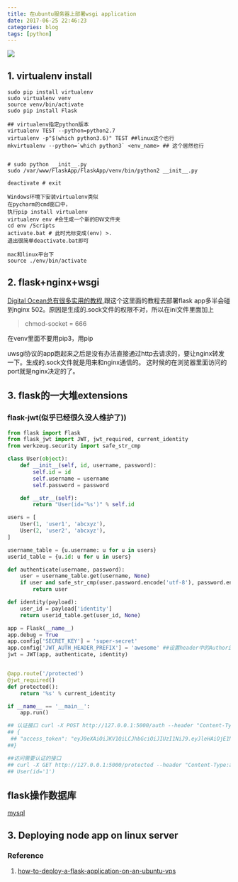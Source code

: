 ```yaml
---
title: 在ubuntu服务器上部署wsgi application
date: 2017-06-25 22:46:23
categories: blog
tags: [python]
---
```


![](http://odzl05jxx.bkt.clouddn.com/ChMkJ1fAMmKIIFpWAA_5Us41gQkAAUv1QE2Pp8AD_lq599.jpg?imageView2/2/w/600)
<!--more-->

## 1. virtualenv install

```shell
sudo pip install virtualenv
sudo virtualenv venv
source venv/bin/activate
sudo pip install Flask

## virtualenv指定python版本
virtualenv TEST --python=python2.7
virtualenv -p"$(which python3.6)" TEST ##linux这个也行
mkvirtualenv --python=`which python3` <env_name> ## 这个居然也行


# sudo python __init__.py
sudo /var/www/FlaskApp/FlaskApp/venv/bin/python2 __init__.py

deactivate # exit

Windows环境下安装virtualenv类似
在pycharm的cmd窗口中，
执行pip install virtualenv
virtualenv env #会生成一个新的ENV文件夹
cd env /Scripts
activate.bat # 此时光标变成(env) >.
退出很简单deactivate.bat即可

mac和linux平台下
source ./env/bin/activate
```


## 2. flask+nginx+wsgi
[Digital Ocean总有很多实用的教程](https://www.digitalocean.com/community/tutorials/how-to-serve-flask-applications-with-uwsgi-and-nginx-on-ubuntu-16-04),跟这个这里面的教程去部署flask app多半会碰到nginx 502。原因是生成的.sock文件的权限不对，所以在ini文件里面加上

> chmod-socket = 666

在venv里面不要用pip3，用pip

uwsgi协议的app跑起来之后是没有办法直接通过http去请求的，要让nginx转发一下。生成的.sock文件就是用来和nginx通信的。
这时候的在浏览器里面访问的port就是nginx决定的了。


## 3. flask的一大堆extensions
### flask-jwt(似乎已经很久没人维护了))
```python
from flask import Flask
from flask_jwt import JWT, jwt_required, current_identity
from werkzeug.security import safe_str_cmp

class User(object):
    def __init__(self, id, username, password):
        self.id = id
        self.username = username
        self.password = password

    def __str__(self):
        return "User(id='%s')" % self.id

users = [
    User(1, 'user1', 'abcxyz'),
    User(2, 'user2', 'abcxyz'),
]

username_table = {u.username: u for u in users}
userid_table = {u.id: u for u in users}

def authenticate(username, password):
    user = username_table.get(username, None)
    if user and safe_str_cmp(user.password.encode('utf-8'), password.encode('utf-8')):
        return user

def identity(payload):
    user_id = payload['identity']
    return userid_table.get(user_id, None)

app = Flask(__name__)
app.debug = True
app.config['SECRET_KEY'] = 'super-secret'
app.config['JWT_AUTH_HEADER_PREFIX'] = 'awesome' ##设置header中的Authorization: JWT xxxxx中的JWT三个字
jwt = JWT(app, authenticate, identity)


@app.route('/protected')
@jwt_required()
def protected():
    return '%s' % current_identity

if __name__ == '__main__':
    app.run()

## 认证接口 curl -X POST http://127.0.0.1:5000/auth --header "Content-Type:application/json" --data '{"username":"user1","password":"abcxyz"}'    
## {
 ## "access_token": "eyJ0eXAiOiJKV1QiLCJhbGciOiJIUzI1NiJ9.eyJleHAiOjE1MzEyMTg0NTUsImlhdCI6MTUzMTIxODE1NSwibmJmIjoxNTMxMjE4MTU1LCJpZGVudGl0eSI6MX0.TPfb5Xwthbwnnf5P1LNB0o-CKiSis8VH0Db6JEotc9A"
##}

##访问需要认证的接口
## curl -X GET http://127.0.0.1:5000/protected --header "Content-Type:apon" --header "Authorization: JWT eyJ0eXAiOiJKV1QiLCJhbGciOiJIUzI1NiJ9.eyJleHAiOjE1MzEyMTg0NTUsImlhdCI6MTUzMTIxODE1NSwibmJmIjoxNTMxMjE4MTU1LCJpZGVudGl0eSI6MX0.TPfb5Xwthbwnnf5P1LNB0o-CKiSis8VH0Db6JEotc9A"
## User(id='1')

```

## flask操作数据库
[mysql](https://www.thatyou.cn/flask%E4%BD%BF%E7%94%A8flask-sqlalchemy%E6%93%8D%E4%BD%9Cmysql%E6%95%B0%E6%8D%AE%E5%BA%93%EF%BC%88%E5%9B%9B%EF%BC%89-%E8%81%94%E8%A1%A8%E5%A4%9A%E5%AF%B9%E5%A4%9A%E6%9F%A5%E8%AF%A2/)


## 3. Deploying node app on linux server





### Reference
1. [how-to-deploy-a-flask-application-on-an-ubuntu-vps](https://www.digitalocean.com/community/tutorials/how-to-deploy-a-flask-application-on-an-ubuntu-vps)
